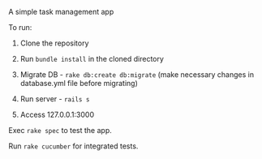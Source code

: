 A simple task management app

To run:

1. Clone the repository

2. Run `bundle install` in the cloned directory

3. Migrate DB - `rake db:create db:migrate` (make necessary changes in database.yml file before migrating)

4. Run server - `rails s`

5. Access 127.0.0.1:3000

Exec `rake spec` to test the app.

Run `rake cucumber` for integrated tests.
